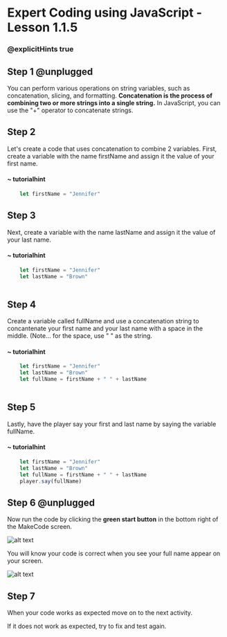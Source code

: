 # Expert Coding using JavaScript - Lesson 1.1.5
### @explicitHints true

## Step 1 @unplugged

You can perform various operations on string variables, such as concatenation, slicing, and formatting. **Concatenation is the process of combining two or more strings into a single string.** In JavaScript, you can use the "+" operator to concatenate strings. 

## Step 2

Let's create a code that uses concatenation to combine 2 variables. 
First, create a variable with the name firstName and assign it the value of your first name. 

  #### ~ tutorialhint

```javascript
    let firstName = "Jennifer"

```

## Step 3
Next, create a variable with the name lastName and assign it the value of your last name. 

  #### ~ tutorialhint

```javascript
    let firstName = "Jennifer"
    let lastName = "Brown"
 
```


## Step 4

Create a variable called fullName and use a concatenation string to concantenate your first name and your last name with a space in the middle. (Note... for the space, use " " as the string. 

  #### ~ tutorialhint

```javascript
    let firstName = "Jennifer"
    let lastName = "Brown"
    let fullName = firstName + " " + lastName 
  
```

## Step 5

Lastly, have the player say your first and last name by saying the variable fullName. 

  #### ~ tutorialhint

```javascript
    let firstName = "Jennifer"
    let lastName = "Brown"
    let fullName = firstName + " " + lastName 
    player.say(fullName)
```

## Step 6 @unplugged

Now run the code by clicking the **green start button** in the bottom right of the MakeCode screen. 

![alt text](https://expertjs.codingcredentials.com/Lesson1/1.1/1.JPG?raw=true "Start")

You will know your code is correct when you see your full name appear on your screen. 

![alt text](https://expertjs.codingcredentials.com/Lesson1/1.1/1.5.png?raw=true "Code")

## Step 7

When your code works as expected move on to the next activity. 

If it does not work as expected, try to fix and test again.
